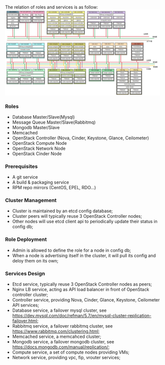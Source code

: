 
The relation of roles and services is as follow:
![role_service_map](role_service_map.jpg)

### Roles 
 - Database Master/Slave(Mysql)
 - Message Queue Master/Slave(Rabbitmq)
 - Mongodb Master/Slave
 - Memcached
 - OpenStack Controller (Nova, Cinder, Keystone, Glance, Ceilometer)
 - OpenStack Compute Node
 - OpenStack Network Node
 - OpenStack Cinder Node

### Prerequisites
 - A git service
 - A build & packaging service
 - RPM repo mirrors (CentOS, EPEL, RDO...)

### Cluster Management
 - Cluster is maintained by an etcd config database;
 - Cluster peers will typically reuse 3 OpenStack Controller nodes;
 - Other nodes will use etcd client api to periodically update their status in config db;

### Role Deployment
 - Admin is allowed to define the role for a node in config db; 
 - When a node is advertising itself in the cluster, it will pull its config and deloy them on its own;

### Services Design
 - Etcd service, typically reuse 3 OpenStack Controller nodes as peers;
 - Nginx LB service, acting as API load balancer in front of OpenStack controller cluster;
 - Controller service, providing Nova, Cinder, Glance, Keystone, Ceilometer API services;
 - Database service, a failover mysql cluster, see https://dev.mysql.com/doc/refman/5.7/en/mysql-cluster-replication-failover.html;
 - Rabbitmq service, a failover rabbitmq cluster, see https://www.rabbitmq.com/clustering.html;
 - Memcached service, a memcahced cluster;
 - Mongodb service, a failover mongodb cluster, see https://docs.mongodb.com/manual/replication/;
 - Compute service, a set of compute nodes providing VMs;
 - Network service, providing vpc, fip, vrouter services;
